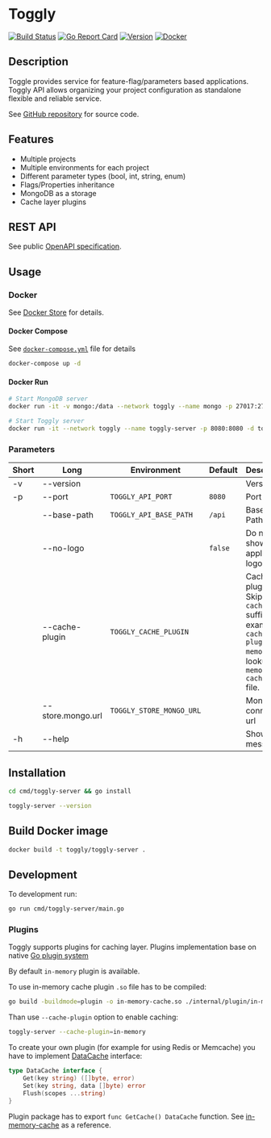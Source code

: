 # Toggly

[![Build Status](https://travis-ci.org/Toggly/core.svg?branch=master)](https://travis-ci.org/Toggly/core) [![Go Report Card](https://goreportcard.com/badge/github.com/Toggly/core)](https://goreportcard.com/report/github.com/Toggly/core) [![Version](https://img.shields.io/badge/version-1.0.0-brightgreen.svg)](https://github.com/Toggly/core/tree/1.0.0) [![Docker](https://img.shields.io/badge/-Docker-blue.svg)](https://store.docker.com/community/images/toggly/toggly-server)

## Description

Toggle provides service for feature-flag/parameters based applications.
Toggly API allows organizing your project configuration as standalone flexible and reliable service.

See [GitHub repository](https://github.com/Toggly/core) for source code.

## Features

- Multiple projects
- Multiple environments for each project
- Different parameter types (bool, int, string, enum)
- Flags/Properties inheritance
- MongoDB as a storage
- Cache layer plugins

## REST API

See public [OpenAPI specification](https://app.swaggerhub.com/apis-docs/Toggly/toggly-server/1.0.0).

## Usage

### Docker

See [Docker Store](https://store.docker.com/community/images/toggly/toggly-server) for details.

#### Docker Compose

See [`docker-compose.yml`](https://github.com/Toggly/core/blob/master/docker-compose.yml) file for details

```bash
docker-compose up -d
```

#### Docker Run

```bash
# Start MongoDB server
docker run -it -v mongo:/data --network toggly --name mongo -p 27017:27017 -d mongo

# Start Toggly server
docker run -it --network toggly --name toggly-server -p 8080:8080 -d toggly/toggly-server --store.mongo.url=mongodb://mongo:27017/toggly --cache-plugin=in-memory
```

### Parameters

| Short | Long              | Environment              | Default | Description                                                                                                                |
| ----- | ----------------- | ------------------------ | ------- | -------------------------------------------------------------------------------------------------------------------------- |
| -v    | --version         |                          |         | Version                                                                                                                    |
| -p    | --port            | `TOGGLY_API_PORT`        | `8080`  | Port                                                                                                                       |
|       | --base-path       | `TOGGLY_API_BASE_PATH`   | `/api`  | Base API Path                                                                                                              |
|       | --no-logo         |                          | `false` | Do not show application logo                                                                                               |
|       | --cache-plugin    | `TOGGLY_CACHE_PLUGIN`    |         | Cache plugin file. Skip `-cache.so` suffix. For example: `--cache-plugin=in-memory` will lookup `in-memory-cache.so` file. |
|       | --store.mongo.url | `TOGGLY_STORE_MONGO_URL` |         | Mongo connection url                                                                                                       |
| -h    | --help            |                          |         | Show help message                                                                                                          |

## Installation

```bash
cd cmd/toggly-server && go install
```

```bash
toggly-server --version
```

## Build Docker image

```bash
docker build -t toggly/toggly-server .
```

## Development

To development run:

```bash
go run cmd/toggly-server/main.go
```

### Plugins

Toggly supports plugins for caching layer. Plugins implementation base on native [Go plugin system](https://golang.org/pkg/plugin/)

By default `in-memory` plugin is available.

To use in-memory cache plugin `.so` file has to be compiled:

```bash
go build -buildmode=plugin -o in-memory-cache.so ./internal/plugin/in-memory-cache/cache.go
```

Than use `--cache-plugin` option to enable caching:

```bash
toggly-server --cache-plugin=in-memory
```

To create your own plugin (for example for using Redis or Memcache) you have to implement [DataCache](https://github.com/Toggly/core/blob/master/internal/pkg/cache/cache.go) interface:

```go
type DataCache interface {
    Get(key string) ([]byte, error)
    Set(key string, data []byte) error
    Flush(scopes ...string)
}
```

Plugin package has to export `func GetCache() DataCache` function. See [in-memory-cache](https://github.com/Toggly/core/blob/master/internal/pkg/cache/in_memory.go) as a reference.
